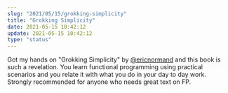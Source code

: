 ```yaml
---
slug: "2021/05/15/grokking-simplicity"
title: "Grokking Simplicity"
date: 2021-05-15 10:42:12
update: 2021-05-15 10:42:12
type: "status"
---
```


Got my hands on "Grokking Simplicity" by [@ericnormand](https://ericnormand.me/) and this book is such a revelation. You learn functional programming using practical scenarios and you relate it with what you do in your day to day work. Strongly recommended for anyone who needs great text on FP.
